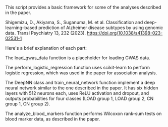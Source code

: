 This script provides a basic framework for some of the analyses described in the paper. 

Shigemizu, D., Akiyama, S., Suganuma, M. et al. Classification and deep-learning–based prediction of Alzheimer disease subtypes by using genomic data. Transl Psychiatry 13, 232 (2023). https://doi.org/10.1038/s41398-023-02531-1

Here's a brief explanation of each part:

The load_gwas_data function is a placeholder for loading GWAS data.

The perform_logistic_regression function uses scikit-learn to perform logistic regression, which was used in the paper for association analysis.

The DeepNN class and train_neural_network function implement a deep neural network similar to the one described in the paper. It has six hidden layers with 512 neurons each, uses ReLU activation and dropout, and outputs probabilities for four classes (LOAD group 1, LOAD group 2, CN group 1, CN group 2).

The analyze_blood_markers function performs Wilcoxon rank-sum tests on blood marker data, as described in the paper.

